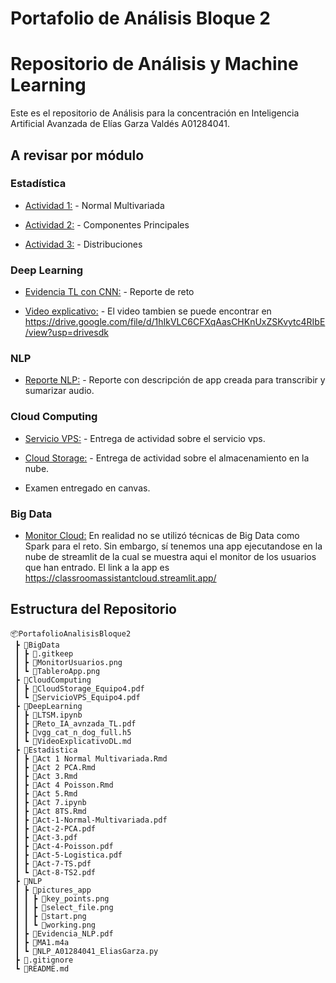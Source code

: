 # Portafolio de Análisis Bloque 2
# Repositorio de Análisis y Machine Learning
Este es el repositorio de Análisis para la concentración en Inteligencia Artificial Avanzada de Elías Garza Valdés A01284041.


## A revisar por módulo

### Estadística
- [Actividad 1:](Estadistica/Act-1-Normal-Multivariada.pdf) - Normal Multivariada

- [Actividad 2:](Estadistica/Act-2-PCA.pdf) - Componentes Principales

- [Actividad 3:](Estadistica/Act-3.pdf) - Distribuciones

### Deep Learning
- [Evidencia TL con CNN:](DeepLearning/Reto_IA_avnzada_TL.pdf) - Reporte de reto

- [Video explicativo:](DeepLearning/VideoExplicativoDL.md) - El video tambien se puede encontrar en https://drive.google.com/file/d/1hIkVLC6CFXqAasCHKnUxZSKvytc4RIbE/view?usp=drivesdk 

### NLP
- [Reporte NLP:](NLP/Evidencia_NLP.pdf) - Reporte con descripción de app creada para transcribir y sumarizar audio. 

### Cloud Computing

- [Servicio VPS:](CloudComputing/ServicioVPS_Equipo4.pdf) - Entrega de actividad sobre el servicio vps.

- [Cloud Storage:](CloudComputing/CloudStorage_Equipo4.pdf) - Entrega de actividad sobre el almacenamiento en la nube.

- Examen entregado en canvas.

### Big Data
- [Monitor Cloud:](BigData/MonitorUsuarios.png) En realidad no se utilizó técnicas de Big Data como Spark para el reto. Sin embargo, sí tenemos una app ejecutandose en la nube de streamlit de la cual se muestra aqui el monitor de los usuarios que han entrado. El link a la app es https://classroomassistantcloud.streamlit.app/ 

## Estructura del Repositorio 
```
📦PortafolioAnalisisBloque2
 ┣ 📂BigData
 ┃ ┣ 📜.gitkeep
 ┃ ┣ 📜MonitorUsuarios.png
 ┃ ┗ 📜TableroApp.png
 ┣ 📂CloudComputing
 ┃ ┣ 📜CloudStorage_Equipo4.pdf
 ┃ ┗ 📜ServicioVPS_Equipo4.pdf
 ┣ 📂DeepLearning
 ┃ ┣ 📜LTSM.ipynb
 ┃ ┣ 📜Reto_IA_avnzada_TL.pdf
 ┃ ┣ 📜vgg_cat_n_dog_full.h5
 ┃ ┗ 📜VideoExplicativoDL.md
 ┣ 📂Estadistica
 ┃ ┣ 📜Act 1 Normal Multivariada.Rmd
 ┃ ┣ 📜Act 2 PCA.Rmd
 ┃ ┣ 📜Act 3.Rmd
 ┃ ┣ 📜Act 4 Poisson.Rmd
 ┃ ┣ 📜Act 5.Rmd
 ┃ ┣ 📜Act 7.ipynb
 ┃ ┣ 📜Act 8TS.Rmd
 ┃ ┣ 📜Act-1-Normal-Multivariada.pdf
 ┃ ┣ 📜Act-2-PCA.pdf
 ┃ ┣ 📜Act-3.pdf
 ┃ ┣ 📜Act-4-Poisson.pdf
 ┃ ┣ 📜Act-5-Logistica.pdf
 ┃ ┣ 📜Act-7-TS.pdf
 ┃ ┗ 📜Act-8-TS2.pdf
 ┣ 📂NLP
 ┃ ┣ 📂pictures_app
 ┃ ┃ ┣ 📜key_points.png
 ┃ ┃ ┣ 📜select_file.png
 ┃ ┃ ┣ 📜start.png
 ┃ ┃ ┗ 📜working.png
 ┃ ┣ 📜Evidencia_NLP.pdf
 ┃ ┣ 📜MA1.m4a
 ┃ ┗ 📜NLP_A01284041_EliasGarza.py
 ┣ 📜.gitignore
 ┗ 📜README.md
```
